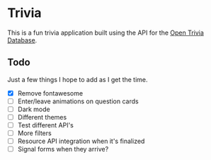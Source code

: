 # Trivia

This is a fun trivia application built using the API for the [Open Trivia Database](https://opentdb.com/api_config.php).

## Todo

Just a few things I hope to add as I get the time.

- [x] Remove fontawesome
- [ ] Enter/leave animations on question cards
- [ ] Dark mode
- [ ] Different themes
- [ ] Test different API's
- [ ] More filters
- [ ] Resource API integration when it's finalized
- [ ] Signal forms when they arrive?
